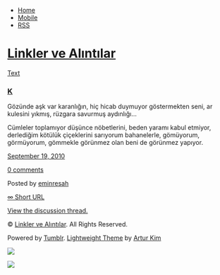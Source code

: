 -   [Home](/)
-   [Mobile](/mobile)
-   [RSS](http://eminresah.tumblr.com/rss)

[Linkler ve Alıntılar](/)
=========================

[Text](http://eminresah.tumblr.com/post/1148661163/k)

### [K](http://eminresah.tumblr.com/post/1148661163/k)

Gözünde aşk var karanlığın, hiç hicab duymuyor göstermekten seni, ar
kulesini yıkmış, rüzgara savurmuş aydınlığı…

Cümleler toplamıyor düşünce nöbetlerini, beden yaramı kabul etmiyor,
derlediğim kötülük çiçeklerini sarıyorum bahanelerle, gömüyorum,
görmüyorum, gömmekle görünmez olan beni de görünmez yapıyor.

[September 19, 2010](http://eminresah.tumblr.com/post/1148661163/k)

[0
comments](http://eminresah.tumblr.com/post/1148661163/k#disqus_thread)

Posted by [eminresah](http://eminresah.tumblr.com/)

[∞ Short URL](http://tmblr.co/ZWS1Oy14Tosh)

[View the discussion thread.](http://erblog.disqus.com/?url=ref)

© [Linkler ve Alıntılar](/). All Rights Reserved.

Powered by [Tumblr](http://tumblr.com). [Lightweight
Theme](http://www.tumblr.com/theme/10820) by [Artur
Kim](http://arturkim.com)

![](https://px.srvcs.tumblr.com/impixu?T=1434918736&J=eyJ0eXBlIjoidXJsIiwidXJsIjoiaHR0cDpcL1wvZW1pbnJlc2FoLnR1bWJsci5jb21cL3Bvc3RcLzExNDg2NjExNjNcL2siLCJyZXF0eXBlIjowLCJyb3V0ZSI6IlwvcG9zdFwvOmlkXC86c3VtbWFyeSIsIm5vc2NyaXB0IjoxfQ==&U=MNIKBDJDJN&K=fe42ae934cc3a918b2d9e1df03140ba11d17c07b6152f047e2d2bedaf08e8678&R=)

![](https://px.srvcs.tumblr.com/impixu?T=1434918736&J=eyJ0eXBlIjoicG9zdCIsInVybCI6Imh0dHA6XC9cL2VtaW5yZXNhaC50dW1ibHIuY29tXC9wb3N0XC8xMTQ4NjYxMTYzXC9rIiwicmVxdHlwZSI6MCwicm91dGUiOiJcL3Bvc3RcLzppZFwvOnN1bW1hcnkiLCJwb3N0cyI6W3sicG9zdGlkIjoiMTE0ODY2MTE2MyIsImJsb2dpZCI6IjM2NDgwMjgiLCJzb3VyY2UiOjMzfV0sIm5vc2NyaXB0IjoxfQ==&U=OHCKEEOKOI&K=490ece7deef7cf259f1b5bb8c30549c9958c8eeac199fbcbbfed5440f14e0038&R=)

